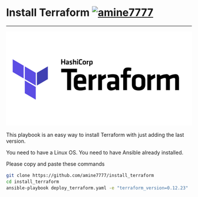# Install Terraform [![amine7777](https://circleci.com/gh/amine7777/install_terraform.svg?style=svg)](https://circleci.com/gh/amine7777/install_terraform)
-------------------------------------------------------------------------------------------
![](terraform.jpg)

This playbook is an easy way to install Terraform with just adding the last version.

You need to have a Linux OS.
You need to have Ansible already installed.

Please copy and paste these commands

```bash
git clone https://github.com/amine7777/install_terraform
cd install_terraform
ansible-playbook deploy_terraform.yaml -e "terraform_version=0.12.23"
```
